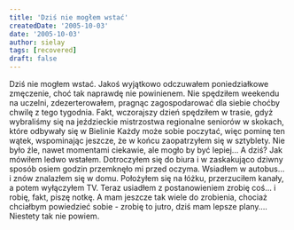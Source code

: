 ```yaml
---
title: 'Dziś nie mogłem wstać'
createdDate: '2005-10-03'
date: '2005-10-03'
author: sielay
tags: [recovered]
draft: false
---
```


Dziś nie mogłem wstać. Jakoś wyjątkowo odczuwałem poniedziałkowe zmęczenie, choć tak naprawdę nie powinienem. Nie spędziłem weekendu na uczelni, zdezerterowałem, pragnąc zagospodarować dla siebie choćby chwilę z tego tygodnia. Fakt, wczorajszy dzień spędziłem w trasie, gdyż wybraliśmy się na jeździeckie mistrzostwa regionalne seniorów w skokach, które odbywały się w Bielinie Każdy może sobie poczytać, więc pominę ten wątek, wspominając jeszcze, że w końcu zaopatrzyłem się w sztyblety. Nie było źle, nawet momentami ciekawie, ale mogło by być lepiej… A dziś? Jak mówiłem ledwo wstałem. Dotroczyłem się do biura i w zaskakująco dziwny sposób osiem godzin przemknęło mi przed oczyma. Wsiadłem w autobus… i znów znalazłem się w domu. Położyłem się na łóżku, przerzuciłem kanały, a potem wyłączyłem TV. Teraz usiadłem z postanowieniem zrobię coś… i robię, fakt, piszę notkę. A mam jeszcze tak wiele do zrobienia, chociaż chciałbym powiedzieć sobie - zrobię to jutro, dziś mam lepsze plany…. Niestety tak nie powiem.
